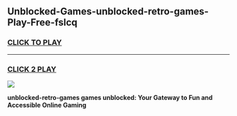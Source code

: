 
## Unblocked-Games-unblocked-retro-games-Play-Free-fslcq
<h3>
<a href="https://premium76.site?title=unblocked-retro-games&ref=21A">CLICK TO PLAY</a></h3>
<hr>

<h3>
<a href="https://premium76.site?title=unblocked-retro-games&ref=21A">CLICK 2 PLAY</a>
  
</h3>

<a href="https://premium76.site?title=unblocked-retro-games&ref=21A"><img src="https://clearcache.store/games.png"></a>


**unblocked-retro-games games unblocked: Your Gateway to Fun and Accessible Online Gaming**
